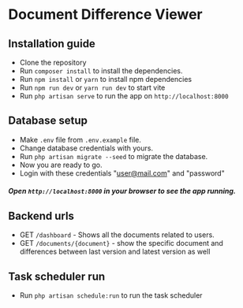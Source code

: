# Document Difference Viewer

## Installation guide

- Clone the repository
- Run `composer install` to install the dependencies.
- Run `npm install` or `yarn` to install npm dependencies
- Run `npm run dev` or `yarn run dev` to start vite
- Run `php artisan serve` to run the app on `http://localhost:8000`

## Database setup

- Make `.env` file from `.env.example` file.
- Change database credentials with yours.
- Run `php artisan migrate --seed` to migrate the database.
- Now you are ready to go.
- Login with these credentials "user@mail.com" and "password"

##### Open `http://localhost:8000` in your browser to see the app running.

## Backend urls

- GET `/dashboard` - Shows all the documents related to users.
- GET `/documents/{document}` - show the specific document and differences between last version and latest version as well

## Task scheduler run
- Run `php artisan schedule:run` to run the task scheduler


